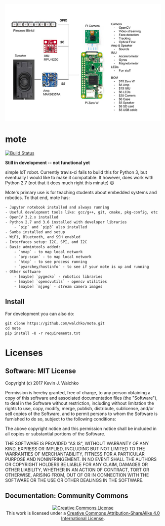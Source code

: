 ![](docs/Markdown/pics/mote.jpg)

# mote

[![Build Status](https://travis-ci.org/walchko/mote.svg?branch=master)](https://travis-ci.org/walchko/mote)

**Still in development -- not functional yet**

simple IoT robot. Currently travis-ci fails to build this for Python 3, but
eventually I would like to make it compatable. It however, does work with
Python 2.7 (not that it does much right this minute) :smile:

Mote's primary use is for teaching students about embedded systems and robotics.
To that end, mote has:

	- Jupyter notebook installed and always running
	- Useful development tools like: gcc/g++, git, cmake, pkg-config, etc
	- OpenCV 3.2.x installed
	- Python 2.7 and 3.6 installed with developer libraries
		- `pip` and `pip3` also installed
	- Samba installed and setup
	- WiFi, Bluetooth, and SSH enabled
	- Interfaces setup: I2C, SPI, and I2C
	- Basic admintools added:
		- `nmap` - to map local network
		- `arp-scan` - to map local network
		- `htop` - to see process running
		- `pyarchey/hostinfo` - to see if your mote is up and running
	- Other software
		- [maybe] `pygecko` - robotics libraries
		- [maybe] `opencvutils` - opencv utilities
		- [maybe] `mjpeg` - stream camera images

## Install

For development you can also do:

    git clone https://github.com/walchko/mote.git
    cd mote
    pip install -U -r requirements.txt

# Licenses

## Software: MIT License

Copyright (c) 2017 Kevin J. Walchko

Permission is hereby granted, free of charge, to any person obtaining a copy of
this software and associated documentation files (the "Software"), to deal in
the Software without restriction, including without limitation the rights to
use, copy, modify, merge, publish, distribute, sublicense, and/or sell copies
of the Software, and to permit persons to whom the Software is furnished to do
so, subject to the following conditions:

The above copyright notice and this permission notice shall be included in all
copies or substantial portions of the Software.

THE SOFTWARE IS PROVIDED "AS IS", WITHOUT WARRANTY OF ANY KIND, EXPRESS OR
IMPLIED, INCLUDING BUT NOT LIMITED TO THE WARRANTIES OF MERCHANTABILITY, FITNESS
FOR A PARTICULAR PURPOSE AND NONINFRINGEMENT. IN NO EVENT SHALL THE AUTHORS OR
COPYRIGHT HOLDERS BE LIABLE FOR ANY CLAIM, DAMAGES OR OTHER LIABILITY, WHETHER
IN AN ACTION OF CONTRACT, TORT OR OTHERWISE, ARISING FROM, OUT OF OR IN
CONNECTION WITH THE SOFTWARE OR THE USE OR OTHER DEALINGS IN THE SOFTWARE.

## Documentation: Community Commons

<p align="center">
	<a rel="license" href="http://creativecommons.org/licenses/by-sa/4.0/">
		<img alt="Creative Commons License"  src="https://i.creativecommons.org/l/by-sa/4.0/88x31.png" />
	</a>
	<br />This work is licensed under a <a rel="license" href="http://creativecommons.org/licenses/by-sa/4.0/">Creative Commons Attribution-ShareAlike 4.0 International License</a>.
</p>

